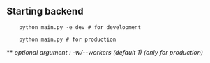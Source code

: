 ## Starting backend
```
    python main.py -e dev # for development
```

```
    python main.py # for production
```
** *optional argument : -w/--workers (default 1) (only for production)*